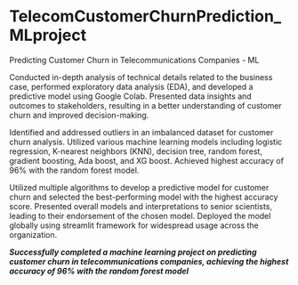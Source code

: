 # TelecomCustomerChurnPrediction_MLproject
Predicting Customer Churn in Telecommunications Companies - ML

Conducted in-depth analysis of technical details related to the business case, performed exploratory data analysis (EDA), and developed a predictive model using Google Colab. Presented data insights and outcomes to stakeholders, resulting in a better understanding of customer churn and improved decision-making.

Identified and addressed outliers in an imbalanced dataset for customer churn analysis. Utilized various machine learning models including logistic regression, K-nearest neighbors (KNN), decision tree, random forest, gradient boosting, Ada boost, and XG boost. Achieved highest accuracy of 96% with the random forest model.

Utilized multiple algorithms to develop a predictive model for customer churn and selected the best-performing model with the highest accuracy score. Presented overall models and interpretations to senior scientists, leading to their endorsement of the chosen model. Deployed the model globally using streamlit framework for widespread usage across the organization.

*****Successfully completed a machine learning project on predicting customer churn in telecommunications companies, achieving the highest accuracy of 96% with the random forest model*****
